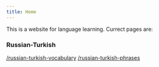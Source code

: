 ```yaml
---
title: Home
---
```


This is a website for language learning. Currect pages are:

### Russian-Turkish 
[/russian-turkish-vocabulary](Vocabulary)
[/russian-turkish-phrases](Phrases)

